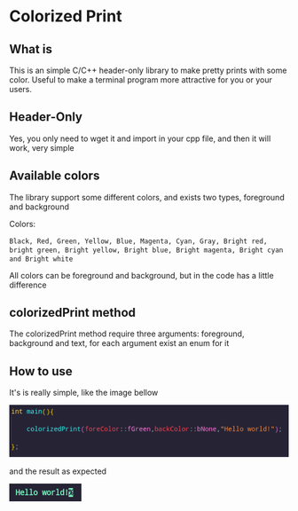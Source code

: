 # Colorized Print

## What is
This is an simple C/C++ header-only library to make pretty prints with some color. Useful to make a terminal program more attractive for you or your users.

## Header-Only
Yes, you only need to wget it and import in your cpp file, and then it will work, very simple


## Available colors
The library support some different colors, and exists two types, foreground and background

Colors:

    Black, Red, Green, Yellow, Blue, Magenta, Cyan, Gray, Bright red, bright green, Bright yellow, Bright blue, Bright magenta, Bright cyan and Bright white

All colors can be foreground and background, but in the code has a little difference

## colorizedPrint method
The colorizedPrint method require three arguments: foreground, background and text, for each argument exist an enum for it


## How to use
It's is really simple, like the image bellow

<img src="./images/example1.png">

and the result as expected

<img src="./images/example3.png">



